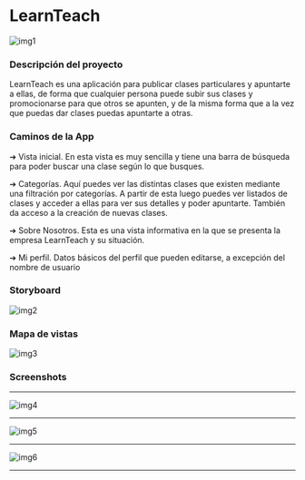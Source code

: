 # LearnTeach
![img1](imgLT/twitter_profile_image.png)
### Descripción del proyecto

LearnTeach es una aplicación para publicar clases particulares y apuntarte a ellas, de forma
que cualquier persona puede subir sus clases y promocionarse para que otros se apunten, y de
la misma forma que a la vez que puedas dar clases puedas apuntarte a otras.


### Caminos de la App
➔ Vista inicial. En esta vista es muy sencilla y tiene una barra de búsqueda para poder buscar una clase según lo que busques.

➔ Categorías. Aquí puedes ver las distintas clases que existen mediante una filtración por categorías. A partir de esta luego puedes ver listados de clases y acceder a ellas para ver sus detalles y poder apuntarte. También da acceso a la creación de nuevas clases.

➔ Sobre Nosotros. Esta es una vista informativa en la que se presenta la empresa LearnTeach y su situación.

➔ Mi perfil. Datos básicos del perfil que pueden editarse, a excepción del nombre de usuario

### Storyboard

![img2](imgLT/storyboard.png)

### Mapa de vistas

![img3](imgLT/mapaVistas.jpg)

### Screenshots

---

![img4](imgLT/pantalla1.jpg)

---

![img5](imgLT/pantalla2.jpg)

---

![img6](imgLT/pantalla6.jpg)


---
